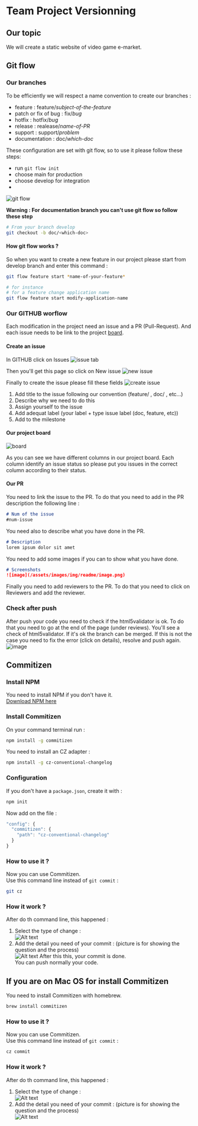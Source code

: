 # Team Project Versionning
## Our topic 
We will create a static website of video game e-market. 

## Git flow
### Our branches 
To be efficiently we will respect a name convention to create our branches :
- feature : feature/*subject-of-the-feature*
- patch or fix of bug : fix/*bug*
- hotfix : hotfix/*bug*
- release : realease/*name-of-PR*
- support : support/*problem*
- documentation : doc/*which-doc*

These configuration are set with git flow, so to use it please follow these steps: 
- run `git flow init`
- choose main for production
- choose develop for integration
- 
![git flow](/assets/images/img/readme/image.png)


**Warning : For documentation branch you can't use git flow so follow these step**
```bash
# From your branch develop 
git checkout -b doc/<which-doc>
```

#### How git flow works ? 
So when you want to create a new feature in our project please start from develop branch and enter this command :
```bash
git flow feature start *name-of-your-feature*

# for instance
# for a feature change application name 
git flow feature start modify-application-name
```

### Our GITHUB worflow
Each modification in the project need an issue and a PR (Pull-Request). And each issue needs to be link to the project [board](https://github.com/users/AlexisCro/projects/4).

#### Create an issue
In GITHUB click on Issues
![issue tab](/assets/images/img/readme/image-1.png)

Then you'll get this page so click on New issue
![new issue](/assets/images/img/readme/image-2.png)

Finally to create the issue please fill these fields
![create issue](/assets/images/img/readme/image-3.png)
1. Add title to the issue following our convention (feature/ , doc/ , etc...)
2. Describe why we need to do this
3. Assign yourself to the issue
4. Add adequat label (your label + type issue label (doc, feature, etc))
6. Add to the milestone

#### Our project board
![board](/assets/images/img/readme/image-4.png)

As you can see we have different columns in our project board. Each column identify an issue status so please put you issues in the correct column according to their status. 

#### Our PR
You need to link the issue to the PR. To do that you need to add in the PR description the following line :

```md
# Num of the issue
#num-issue
```

You need also to describe what you have done in the PR.

```md
# Description
lorem ipsum dolor sit amet
```

You need to add some images if you can to show what you have done.

```md
# Screenshots
![image](/assets/images/img/readme/image.png)
```

Finally you need to add reviewers to the PR. To do that you need to click on Reviewers and add the reviewer.

### Check after push
After push your code you need to check if the html5validator is ok. To do that you need to go at the end of the page (under reviews). You'll see a check of html5validator. If it's ok the branch can be merged. If this is not the case you need to fix the error (click on details), resolve and push again.
![image](/assets/images/img/readme/image-5.png)

## Commitizen

### Install NPM
You need to install NPM if you don't have it.<br>
[Download NPM here](https://nodejs.org/en/download)

### Install Commitizen
On your command terminal run :
```sh
npm install -g commitizen
```
You need to install an CZ adapter :
```sh
npm install -g cz-conventional-changelog
```

### Configuration
If you don't have a `package.json`, create it with :
```sh
npm init
```
Now add on the file :
```js
"config": {
  "commitizen": {
    "path": "cz-conventional-changelog"
  }
}
```

### How to use it ?
Now you can use Commitizen.<br>
Use this command line instead of `git commit` :
```sh
git cz
```

### How it work ?
After do th command line, this happened :<br>
1. Select the type of change :<br>
![Alt text](image-5.png)
2. Add the detail you need of your commit : (picture is for showing the question and the process)<br>
![Alt text](image-6.png)
After this this, your commit is done.<br>
You can push normally your code.

## If you are on Mac OS for install Commitizen
You need to install Commitizen with homebrew.<br>
```sh
brew install commitizen
```

### How to use it ?
Now you can use Commitizen.<br>
Use this command line instead of `git commit` :
```sh
cz commit
```

### How it work ?
After do th command line, this happened :<br>
1. Select the type of change :<br>
![Alt text](image-7.png)
2. Add the detail you need of your commit : (picture is for showing the question and the process)<br>
![Alt text](image-6.png)